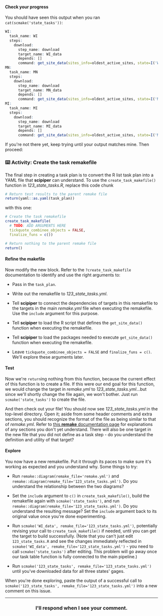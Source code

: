 #### Check your progress

You should have seen this output when you ran `cat(scmake('state_tasks'))`:

```r
WI:
  task_name: WI
  steps:
    download:
      step_name: download
      target_name: WI_data
      depends: []
      command: get_site_data(sites_info=oldest_active_sites, state=I('WI'), parameter=parameter)
MN:
  task_name: MN
  steps:
    download:
      step_name: download
      target_name: MN_data
      depends: []
      command: get_site_data(sites_info=oldest_active_sites, state=I('MN'), parameter=parameter)
MI:
  task_name: MI
  steps:
    download:
      step_name: download
      target_name: MI_data
      depends: []
      command: get_site_data(sites_info=oldest_active_sites, state=I('MI'), parameter=parameter)
```

If you're not there yet, keep trying until your output matches mine. Then proceed: 

### :keyboard: Activity: Create the task remakefile

The final step in creating a task plan is to convert the R list task plan into a YAML file that **scipiper** can understand. To use the `create_task_makefile()` function in *123_state_tasks.R*, replace this code chunk
```r
# Return test results to the parent remake file
return(yaml::as.yaml(task_plan))
```
with this one:
```r
# Create the task remakefile
create_task_makefile(
  # TODO: ADD ARGUMENTS HERE
  tickquote_combinee_objects = FALSE,
  finalize_funs = c())

# Return nothing to the parent remake file
return()
```

#### Refine the makefile

Now modify the new block. Refer to the `?create_task_makefile` documentation to identify and use the right arguments to:

* Pass in the `task_plan`.

* Write out the remakefile to *123_state_tasks.yml*.

* Tell **scipiper** to connect the dependencies of targets in this remakefile to the targets in the main *remake.yml* file when executing the remakefile. Use the `include` argument for this purpose.

* Tell **scipiper** to load the R script that defines the `get_site_data()` function when executing the remakefile.

* Tell **scipiper** to load the packages needed to execute `get_site_data()` function when executing the remakefile.

* Leave `tickquote_combinee_objects = FALSE` and `finalize_funs = c()`. We'll explore these arguments later.

#### Test

Now we're `return`ing nothing from this function, because the current effect of this function is to create a file. If this were our end goal for this function, we would change the target in *remake.yml* to *123_state_tasks.yml*...but since we'll shortly change the file again, we won't bother. Just run `scmake('state_tasks')` to create the file.

And then check out your file! You should now see *123_state_tasks.yml* in the top-level directory. Open it; aside from some header comments and extra sections, you should recognize the format of the file as being similar to that of *remake.yml*. Refer to [this **remake** documentation page](https://github.com/richfitz/remake/blob/master/doc/format.md) for explanations of any sections you don't yet understand. There will also be one target in the new file that you did not define as a task step - do you understand the definition and utility of that target?

#### Explore

You now have a new remakefile. Put it through its paces to make sure it's working as expected and you understand why. Some things to try:

* Run `remake::diagram(remake_file='remake.yml')` and `remake::diagram(remake_file='123_state_tasks.yml')`. Do you understand the relationship between the two diagrams?

* Set the `include` argument to `c()` in `create_task_makefile()`, build the remakefile again with `scmake('state_tasks')`, and run `remake::diagram(remake_file='123_state_tasks.yml')`. Do you understand the resulting message? Set the `include` argument back to its original value once you're done experimenting.

* Run `scmake('WI_data', remake_file='123_state_tasks.yml')`, potentially revising your call to `create_task_makefile()` if needed, until you can get the target to build successfully. (Note that you can't just edit `123_state_tasks.R` and see the changes immediately reflected in `scmake('WI_data', remake_file='123_state_tasks.yml')` - you need to call `scmake('state_tasks')` after editing. This problem will go away once our task table function is fully connected to the main pipeline.)

* Run `scmake('123_state_tasks', remake_file='123_state_tasks.yml')` until you've downloaded data for all three states' gages.

When you're done exploring, paste the output of a successful call to `scmake('123_state_tasks', remake_file='123_state_tasks.yml')` into a new comment on this issue.

<hr><h3 align="center">I'll respond when I see your comment.</h3>
